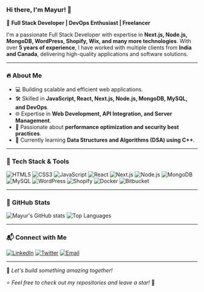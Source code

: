 ### Hi there, I'm Mayur! 👋

🚀 **Full Stack Developer | DevOps Enthusiast | Freelancer**

I'm a passionate Full Stack Developer with expertise in **Next.js, Node.js, MongoDB, WordPress, Shopify, Wix, and many more technologies**. With over **5 years of experience**, I have worked with multiple clients from **India and Canada**, delivering high-quality applications and software solutions.

---

### 🔥 **About Me**
- 💻 Building scalable and efficient web applications.
- 🛠️ Skilled in **JavaScript, React, Next.js, Node.js, MongoDB, MySQL, and DevOps**.
- 🌐 Expertise in **Web Development, API Integration, and Server Management**.
- 🎯 Passionate about **performance optimization and security best practices**.
- 📝 Currently learning **Data Structures and Algorithms (DSA) using C++**.

---

### 🚀 **Tech Stack & Tools**

![HTML5](https://img.shields.io/badge/-HTML5-E34F26?style=flat&logo=html5&logoColor=white)
![CSS3](https://img.shields.io/badge/-CSS3-1572B6?style=flat&logo=css3&logoColor=white)
![JavaScript](https://img.shields.io/badge/-JavaScript-F7DF1E?style=flat&logo=javascript&logoColor=black)
![React](https://img.shields.io/badge/-React-61DAFB?style=flat&logo=react&logoColor=black)
![Next.js](https://img.shields.io/badge/-Next.js-000000?style=flat&logo=next.js&logoColor=white)
![Node.js](https://img.shields.io/badge/-Node.js-339933?style=flat&logo=node.js&logoColor=white)
![MongoDB](https://img.shields.io/badge/-MongoDB-47A248?style=flat&logo=mongodb&logoColor=white)
![MySQL](https://img.shields.io/badge/-MySQL-4479A1?style=flat&logo=mysql&logoColor=white)
![WordPress](https://img.shields.io/badge/-WordPress-21759B?style=flat&logo=wordpress&logoColor=white)
![Shopify](https://img.shields.io/badge/-Shopify-7AB55C?style=flat&logo=shopify&logoColor=white)
![Docker](https://img.shields.io/badge/-Docker-2496ED?style=flat&logo=docker&logoColor=white)
![Bitbucket](https://img.shields.io/badge/-Bitbucket-0052CC?style=flat&logo=bitbucket&logoColor=white)

---

### 📌 **GitHub Stats**
![Mayur's GitHub stats](https://github-readme-stats.vercel.app/api?username=your-github-username&show_icons=true&theme=radical)
![Top Languages](https://github-readme-stats.vercel.app/api/top-langs/?username=your-github-username&layout=compact&theme=radical)

---

### 📬 **Connect with Me**
[![LinkedIn](https://img.shields.io/badge/-LinkedIn-0077B5?style=flat&logo=linkedin&logoColor=white)](https://www.linkedin.com/in/your-linkedin-profile)
[![Twitter](https://img.shields.io/badge/-Twitter-1DA1F2?style=flat&logo=twitter&logoColor=white)](https://twitter.com/your-twitter-handle)
[![Email](https://img.shields.io/badge/-Email-D14836?style=flat&logo=gmail&logoColor=white)](mailto:your-email@example.com)

---

🚀 _Let's build something amazing together!_

⭐ _Feel free to check out my repositories and leave a star!_ 🌟
